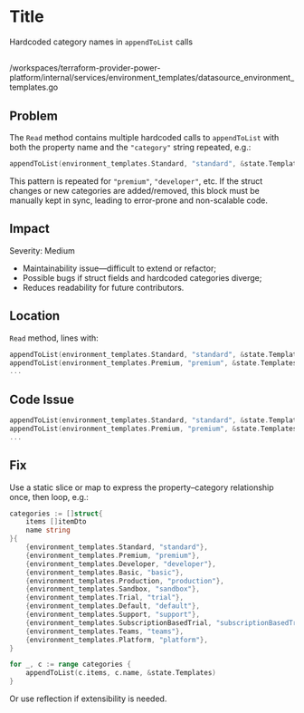 # Title

Hardcoded category names in `appendToList` calls

##

/workspaces/terraform-provider-power-platform/internal/services/environment_templates/datasource_environment_templates.go

## Problem

The `Read` method contains multiple hardcoded calls to `appendToList` with both the property name and the `"category"` string repeated, e.g.:

```go
appendToList(environment_templates.Standard, "standard", &state.Templates)
```

This pattern is repeated for `"premium"`, `"developer"`, etc. If the struct changes or new categories are added/removed, this block must be manually kept in sync, leading to error-prone and non-scalable code.

## Impact

Severity: Medium

- Maintainability issue—difficult to extend or refactor;
- Possible bugs if struct fields and hardcoded categories diverge;
- Reduces readability for future contributors.

## Location

`Read` method, lines with:

```go
appendToList(environment_templates.Standard, "standard", &state.Templates)
appendToList(environment_templates.Premium, "premium", &state.Templates)
...
```

## Code Issue

```go
appendToList(environment_templates.Standard, "standard", &state.Templates)
appendToList(environment_templates.Premium, "premium", &state.Templates)
...
```

## Fix

Use a static slice or map to express the property–category relationship once, then loop, e.g.:

```go
categories := []struct{
    items []itemDto
    name string
}{
    {environment_templates.Standard, "standard"},
    {environment_templates.Premium, "premium"},
    {environment_templates.Developer, "developer"},
    {environment_templates.Basic, "basic"},
    {environment_templates.Production, "production"},
    {environment_templates.Sandbox, "sandbox"},
    {environment_templates.Trial, "trial"},
    {environment_templates.Default, "default"},
    {environment_templates.Support, "support"},
    {environment_templates.SubscriptionBasedTrial, "subscriptionBasedTrial"},
    {environment_templates.Teams, "teams"},
    {environment_templates.Platform, "platform"},
}

for _, c := range categories {
    appendToList(c.items, c.name, &state.Templates)
}
```

Or use reflection if extensibility is needed.

